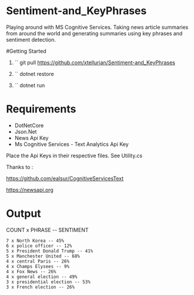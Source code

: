 # Sentiment-and_KeyPhrases
Playing around with MS Cognitive Services. 
Taking news article summaries from around the world and generating summaries using key phrases and sentiment detection.

#Getting Started

1) `` git pull https://github.com/xtellurian/Sentiment-and_KeyPhrases

2) `` dotnet restore

3) `` dotnet run


# Requirements 

* DotNetCore
* Json.Net
* News Api Key
* Ms Cognitive Services - Text Analytics Api Key

Place the Api Keys in their respective files. See Utility.cs

Thanks to :

https://github.com/ealsur/CognitiveServicesText

https://newsapi.org


# Output

COUNT x PHRASE -- SENTIMENT

```
7 x North Korea -- 45%
6 x police officer -- 12%
5 x President Donald Trump -- 41%
5 x Manchester United -- 68%
4 x central Paris -- 26%
4 x Champs Elysees -- 9%
4 x Fox News -- 26%
4 x general election -- 49%
3 x presidential election -- 53%
3 x French election -- 26%
```

